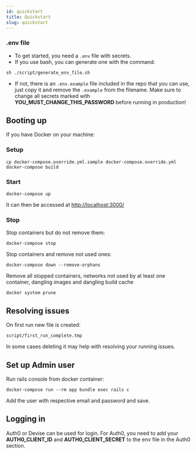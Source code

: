 ```yaml
---
id: quickstart
title: Quickstart
slug: quickstart
---
```


### .env file

- To get started, you need a `.env` file with secrets.
- If you use bash, you can generate one with the command:
```
sh ./script/generate_env_file.sh
```

- If not, there is an `.env.example` file included in the repo that you can use, just copy it and remove the `.example` from the filename. Make sure to change all secrets marked with **YOU_MUST_CHANGE_THIS_PASSWORD** before running in production!

## Booting up

If you have Docker on your machine:

### Setup

```
cp docker-compose.override.yml.sample docker-compose.override.yml
docker-compose build
```

### Start
```
docker-compose up
```

It can then be accessed at [http://localhost:3000/](http://localhost:3000/)

### Stop

Stop containers but do not remove them:

```
docker-compose stop
```

Stop containers and remove not used ones:

```
docker-compose down --remove-orphans
```

Remove all stopped containers, networks not used by at least one container, dangling images and dangling build cache

```
docker system prune
```

## Resolving issues

On first run new file is created:

```script/first_run_complete.tmp```

In some cases deleting it may help with resolving your running issues.

## Set up Admin user

Run rails console from docker container:

```
docker-compose run --rm app bundle exec rails c
```

Add the user with respective email and password and save.

## Logging in

Auth0 or Devise can be used for login. For Auth0, you need to add your **AUTH0_CLIENT_ID** and **AUTH0_CLIENT_SECRET** to the env file in the Auth0 section.
